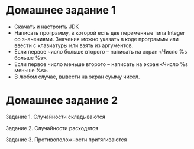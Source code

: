 # Домашнее задание 1 

-	Скачать и настроить JDK
-	Написать программу, в которой есть две переменные типа Integer со значениями. Значения можно указать в коде программы или ввести с клавиатуры или взять из аргументов. 
-	Если первое число больше второго – написать на экран «Число %s больше %s».
-	Если первое число меньше второго – написать на экран «Число %s меньше %s».
-	В любом случае, вывести на экран сумму чисел.

# Домашнее задание 2

Задание 1. Случайности складываются
 
Задание 2. Случайности расходятся

Задание 3. Противоположности притягиваются
